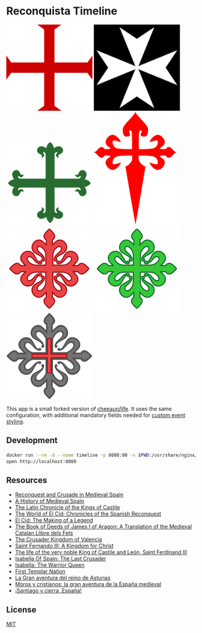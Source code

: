 # Reconquista Timeline

[![Order of Solomon's Temple](./images/templar.png)](#) [![Order of Knights of the Hospital of Saint John of Jerusalem](./images/hospitaller.png)](#) [![Order of Aviz](./images/aviz.png)](#) [![Order of Santiago](./images/Santiago.png)](#) [![Order of Calatrava](./images/calatrava.png)](#) [![Order of Alcántara](./images/alcantara.png)](#) [![Order of Montesa](./images/montesa.png)](#)

This app is a small forked version of [cheeaun/life](https://github.com/cheeaun/life). It uses the same configuration, with additional mandatory fields needed for [custom event styling](./timeline.css).


Development
-----------

```bash
docker run --rm -d --name timeline -p 8080:80 -v $PWD:/usr/share/nginx/html nginx
open http://localhost:8080
```

Resources
-----------
* [Reconquest and Crusade in Medieval Spain](https://www.amazon.com/Reconquest-Crusade-Medieval-Spain-Middle-ebook/dp/B00B4FJ9J8/)
* [A History of Medieval Spain](https://www.amazon.com/gp/product/B00GKFJAPK)
* [The Latin Chronicle of the Kings of Castile](https://www.amazon.com/Chronicle-Castile-Medieval-Renaissance-Studies/dp/0866982787)
* [The World of El Cid: Chronicles of the Spanish Reconquest](https://www.amazon.com/world-Cid-Chronicles-Reconquest-Manchester/dp/0719052262)
* [El Cid: The Making of a Legend](https://www.amazon.com/El-Cid-Making-M-Trow/dp/0750939095)
* [The Book of Deeds of James I of Aragon: A Translation of the Medieval Catalan Llibre dels Fets](https://www.amazon.com/Deeds-James-Aragon-Crusade-Translation/dp/1409401502)
* [The Crusader Kingdom of Valencia](https://libro.uca.edu/ck/crusader.htm)
* [Saint Fernando III: A Kingdom for Christ](https://www.amazon.com/Saint-Fernando-III-Kingdom-Christ/dp/0979630118)
* [The life of the very noble King of Castile and León, Saint Ferdinand III](https://www.amazon.com/Life-Very-Noble-Castile-Ferdinand/dp/1877905097)
* [Isabella Of Spain: The Last Crusader](https://www.amazon.com/Isabella-Spain-William-Thomas-Walsh-ebook/dp/B01JHP4H0C)
* [Isabella: The Warrior Queen ](https://www.amazon.com/Isabella-Warrior-Queen-Kirstin-Downey/dp/0307742164)
* [First Templar Nation](https://www.amazon.com/First-Templar-Nation-Knights-Created/dp/1620556545)
* [La Gran aventura del reino de Asturias](https://www.amazon.com/gp/product/B00692A95O)
* [Moros y cristianos: la gran aventura de la España medieval](https://www.amazon.com/Moros-cristianos-aventura-medieval-Divulgativa-ebook/dp/B005Z9N9JK)
* [¡Santiago y cierra, España!](https://www.amazon.com/gp/product/B00F35II1U)

License
-------

[MIT](http://cheeaun.mit-license.org/)
